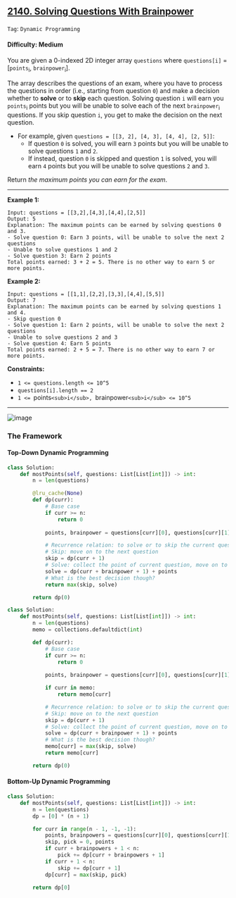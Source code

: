 ## [2140. Solving Questions With Brainpower](https://leetcode.com/problems/solving-questions-with-brainpower/)

```Tag```: ```Dynamic Programming```

#### Difficulty: Medium

You are given a 0-indexed 2D integer array ```questions``` where ```questions[i]``` = [```points```<sub>i</sub>, ```brainpower```<sub>i</sub>].

The array describes the questions of an exam, where you have to process the questions in order (i.e., starting from question ```0```) and make a decision whether to __solve__ or to __skip__ each question. Solving question ```i``` will earn you ```points```<sub>i</sub> points but you will be unable to solve each of the next ```brainpower```<sub>i</sub> questions. If you skip question ```i```, you get to make the decision on the next question.

- For example, given ```questions = [[3, 2], [4, 3], [4, 4], [2, 5]]```:
  - If question ```0``` is solved, you will earn ```3``` points but you will be unable to solve questions ```1``` and ```2```.
  - If instead, question ```0``` is skipped and question ```1``` is solved, you will earn ```4``` points but you will be unable to solve questions ```2``` and ```3```.

Return _the maximum points you can earn for the exam_.

---

__Example 1:__
```
Input: questions = [[3,2],[4,3],[4,4],[2,5]]
Output: 5
Explanation: The maximum points can be earned by solving questions 0 and 3.
- Solve question 0: Earn 3 points, will be unable to solve the next 2 questions
- Unable to solve questions 1 and 2
- Solve question 3: Earn 2 points
Total points earned: 3 + 2 = 5. There is no other way to earn 5 or more points.
```

__Example 2:__
```
Input: questions = [[1,1],[2,2],[3,3],[4,4],[5,5]]
Output: 7
Explanation: The maximum points can be earned by solving questions 1 and 4.
- Skip question 0
- Solve question 1: Earn 2 points, will be unable to solve the next 2 questions
- Unable to solve questions 2 and 3
- Solve question 4: Earn 5 points
Total points earned: 2 + 5 = 7. There is no other way to earn 7 or more points.
```

__Constraints:__

- ```1 <= questions.length <= 10^5```
- ```questions[i].length == 2```
- ```1 <= ```points```<sub>i</sub>, ```brainpower```<sub>i</sub> <= 10^5```

---

![image](https://leetcode.com/problems/solving-questions-with-brainpower/Figures/2140/intro.png)

### The Framework

#### Top-Down Dynamic Programming

```Python
class Solution:
    def mostPoints(self, questions: List[List[int]]) -> int:
        n = len(questions)

        @lru_cache(None)
        def dp(curr):
            # Base case
            if curr >= n:
                return 0
            
            points, brainpower = questions[curr][0], questions[curr][1]

            # Recurrence relation: to solve or to skip the current question?
            # Skip: move on to the next question
            skip = dp(curr + 1)
            # Solve: collect the point of current question, move on to the next possible question from brainpower
            solve = dp(curr + brainpower + 1) + points
            # What is the best decision though?
            return max(skip, solve)

        return dp(0)
```

```Python
class Solution:
    def mostPoints(self, questions: List[List[int]]) -> int:
        n = len(questions)
        memo = collections.defaultdict(int)

        def dp(curr):
            # Base case
            if curr >= n:
                return 0
            
            points, brainpower = questions[curr][0], questions[curr][1]

            if curr in memo:
                return memo[curr]

            # Recurrence relation: to solve or to skip the current question?
            # Skip: move on to the next question
            skip = dp(curr + 1)
            # Solve: collect the point of current question, move on to the next possible question from brainpower
            solve = dp(curr + brainpower + 1) + points
            # What is the best decision though?
            memo[curr] = max(skip, solve)
            return memo[curr]

        return dp(0)
```

#### Bottom-Up Dynamic Programming

```Python
class Solution:
    def mostPoints(self, questions: List[List[int]]) -> int:
        n = len(questions)
        dp = [0] * (n + 1)

        for curr in range(n - 1, -1, -1):
            points, brainpowers = questions[curr][0], questions[curr][1]
            skip, pick = 0, points
            if curr + brainpowers + 1 < n:
                pick += dp[curr + brainpowers + 1]
            if curr + 1 < n:
                skip += dp[curr + 1]
            dp[curr] = max(skip, pick)
        
        return dp[0]
```
